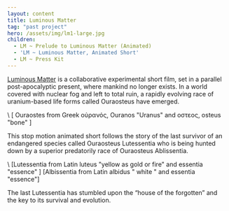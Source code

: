 ```yaml
---
layout: content
title: Luminous Matter
tag: "past project"
hero: /assets/img/lm1-large.jpg
children:
  - LM ~ Prelude to Luminous Matter (Animated)
  - 'LM ~ Luminous Matter, Animated Short'
  - LM ~ Press Kit
---
```

[Luminous Matter](http://luminousmatter.in/) is a collaborative experimental short film, set in a parallel post-apocalyptic present, where mankind no longer exists. In a world covered with nuclear fog and left to total ruin, a rapidly evolving race of uranium-based life forms called Ouraosteus have emerged.

\    \[ Ouraostes from Greek oὐρανός, Ouranos "Uranus" and οστεος, osteus "bone" ]

This stop motion animated short follows the story of the last survivor of an endangered species called Ouraosteus Lutessentia who is being hunted down by a superior predatorily race of Ouraosteus Ablissentia.

\    \[Lutessentia from Latin luteus "yellow as gold or fire" and essentia "essence" ] \[Albissentia from Latin albidus " white " and essentia "essence"]

The last Lutessentia has stumbled upon the “house of the forgotten” and the key to its survival and evolution.
